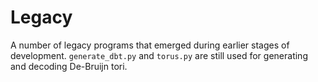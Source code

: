 # Legacy

A number of legacy programs that emerged during earlier stages of development.
```generate_dbt.py``` and ```torus.py``` are still used for generating and decoding De-Bruijn tori.
